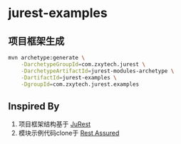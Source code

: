 # jurest-examples

## 项目框架生成

```bash
mvn archetype:generate \
    -DarchetypeGroupId=com.zxytech.jurest \
    -DarchetypeArtifactId=jurest-modules-archetype \
    -DartifactId=jurest-examples \
    -DgroupId=com.zxytech.jurest.examples
```

## Inspired By

1. 项目框架结构基于 [JuRest](https://github.com/stornado/jurest)
2. 模块示例代码clone于 [Rest Assured](https://github.com/rest-assured/rest-assured)